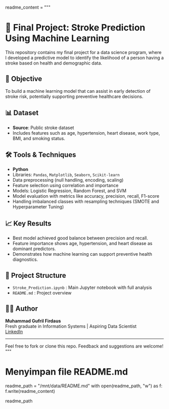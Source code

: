 readme_content = """
# 🧠 Final Project: Stroke Prediction Using Machine Learning

This repository contains my final project for a data science program, where I developed a predictive model to identify the likelihood of a person having a stroke based on health and demographic data.

## 🎯 Objective
To build a machine learning model that can assist in early detection of stroke risk, potentially supporting preventive healthcare decisions.

## 📊 Dataset
- **Source**: Public stroke dataset
- Includes features such as age, hypertension, heart disease, work type, BMI, and smoking status.

## 🛠️ Tools & Techniques
- **Python**
- Libraries: `Pandas`, `Matplotlib`, `Seaborn`, `Scikit-learn`
- Data preprocessing (null handling, encoding, scaling)
- Feature selection using correlation and importance
- Models: Logistic Regression, Random Forest, and SVM
- Model evaluation with metrics like accuracy, precision, recall, F1-score
- Handling imbalanced classes with resampling techniques (SMOTE and Hyperparameter Tuning)

## 📈 Key Results
- Best model achieved good balance between precision and recall.
- Feature importance shows age, hypertension, and heart disease as dominant predictors.
- Demonstrates how machine learning can support preventive health diagnostics.

## 📂 Project Structure
- `Stroke_Prediction.ipynb` : Main Jupyter notebook with full analysis
- `README.md` : Project overview

## 🙋‍♂️ Author
**Muhammad Gufril Firdaus**  
Fresh graduate in Information Systems | Aspiring Data Scientist  
[LinkedIn](https://www.linkedin.com/in/muhammad-gufril-firdaus)

---

Feel free to fork or clone this repo. Feedback and suggestions are welcome!
"""

# Menyimpan file README.md
readme_path = "/mnt/data/README.md"
with open(readme_path, "w") as f:
    f.write(readme_content)

readme_path
